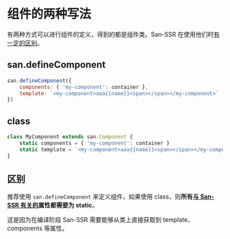 # 组件的两种写法

有两种方式可以进行组件的定义，得到的都是组件类。San-SSR 在使用他们时[有一定的区别][how-san-ssr-use-component-class]。

## san.defineComponent

```javascript
san.defineComponent({
    components: { 'my-component': container },
    template: `<my-component>aaa{{name}}<span></span></my-component>`
})
```

## class

```javascript
class MyComponent extends san.Component {
    static components = { 'my-component': container }
    static template = `<my-component>aaa{{name}}<span></span></my-component>`
}
```

## 区别

推荐使用 `san.defineComponent` 来定义组件，如果使用 class，则**所有[与 San-SSR 有关的](/pages/Documentation/lifecycle.html#属性)属性都需要为 static**。

这是因为在编译阶段 San-SSR 需要能够从类上直接获取到 template、components 等属性。



[how-san-ssr-use-component-class]: /pages/Under%20the%20hood/how-san-ssr-use-component-class.html
